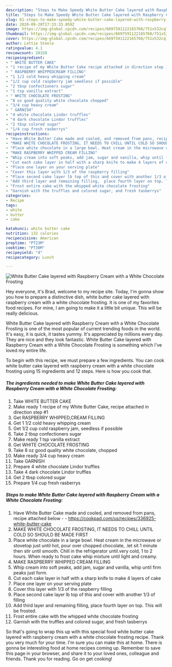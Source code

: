 ```yaml
---
description: "Steps to Make Speedy White Butter Cake layered with Raspberry Cream with a White Chocolate Frosting"
title: "Steps to Make Speedy White Butter Cake layered with Raspberry Cream with a White Chocolate Frosting"
slug: 61-steps-to-make-speedy-white-butter-cake-layered-with-raspberry-cream-with-a-white-chocolate-frosting
date: 2020-09-20T17:33:33.059Z
image: https://img-global.cpcdn.com/recipes/6697591122165760/751x532cq70/white-butter-cake-layered-with-raspberry-cream-with-a-white-chocolate-frosting-recipe-main-photo.jpg
thumbnail: https://img-global.cpcdn.com/recipes/6697591122165760/751x532cq70/white-butter-cake-layered-with-raspberry-cream-with-a-white-chocolate-frosting-recipe-main-photo.jpg
cover: https://img-global.cpcdn.com/recipes/6697591122165760/751x532cq70/white-butter-cake-layered-with-raspberry-cream-with-a-white-chocolate-frosting-recipe-main-photo.jpg
author: Lettie Steele
ratingvalue: 4.1
reviewcount: 20320
recipeingredient:
- " WHITE BUTTER CAKE"
- "1 recipe of my White Butter Cake recipe attached in direction step 1"
- " RASPBERRY WHIPPEDCREAM FILLING"
- "1 1/2 cold heavy whipping cream"
- "1/2 cup cold raspberry jam seedless if possible"
- "2 tbsp confectioners sugar"
- "1 tsp vanilla extract"
- " WHITE CHOCOLATE FROSTING"
- "8 oz good quality white chocolate chopped"
- "3/4 cup heavy cream"
- " GARNISH"
- "4 white chocolate Lindor truffles"
- "4 dark chocolate Lindor truffles"
- "2 tbsp colored sugar"
- "1/4 cup fresh rasberrys"
recipeinstructions:
- "Have White Butter Cake made and cooled, and removed from pans, recipe attached below  https://cookpad.com/us/recipes/336925-white-butter-cake"
- "MAKE WHITE CHOCOLATE FROSTING, IT NEEDS TO CHILL UNTIL COLD SO SHOULD BE MADE FIRST"
- "Place white chocolate in a large bowl. Heat cream in the microwave or stovetop just until hot, pour over chopped chocolate, .let sit 1 minute then stir until smooth. Chill in the refrigerator until.very cold, 1 to 2 hours. When ready to frost cake whip mixture until light and creamy."
- "MAKE RASPBERRY WHIPPED CREAM FILLING"
- "Whip cream into soft peaks, add jam, sugar and vanilla, whip until firm peaks just form."
- "Cut each cake layer in half with a sharp knife to make 4 layers of cake"
- "Place one layer on your serving plate"
- "Cover this layer with 1/3 of the raspberry filling"
- "Place second cake layer lb top of this and cover with another 1/3 of filling"
- "Add third layer and remaining filling,  place fourth layer on top. This will be frosted."
- "Frost entire cake with the whipped white chocolate frosting"
- "Garnish with the truffles and colored sugar, and fresh tasberrys"
categories:
- Recipe
tags:
- white
- butter
- cake

katakunci: white butter cake 
nutrition: 132 calories
recipecuisine: American
preptime: "PT23M"
cooktime: "PT30M"
recipeyield: "4"
recipecategory: Lunch

---
```



![White Butter Cake layered with Raspberry Cream with a White Chocolate Frosting](https://img-global.cpcdn.com/recipes/6697591122165760/751x532cq70/white-butter-cake-layered-with-raspberry-cream-with-a-white-chocolate-frosting-recipe-main-photo.jpg)

Hey everyone, it's Brad, welcome to my recipe site. Today, I'm gonna show you how to prepare a distinctive dish, white butter cake layered with raspberry cream with a white chocolate frosting. It is one of my favorites food recipes. For mine, I am going to make it a little bit unique. This will be really delicious.



White Butter Cake layered with Raspberry Cream with a White Chocolate Frosting is one of the most popular of current trending foods in the world. It's easy, it is quick, it tastes yummy. It's appreciated by millions every day. They are nice and they look fantastic. White Butter Cake layered with Raspberry Cream with a White Chocolate Frosting is something which I've loved my entire life.


To begin with this recipe, we must prepare a few ingredients. You can cook white butter cake layered with raspberry cream with a white chocolate frosting using 15 ingredients and 12 steps. Here is how you cook that.

<!--inarticleads1-->

##### The ingredients needed to make White Butter Cake layered with Raspberry Cream with a White Chocolate Frosting:

1. Take  WHITE BUTTER CAKE
1. Make ready 1 recipe of my White Butter Cake, recipe attached in direction step #1
1. Get  RASPBERRY WHIPPED,CREAM FILLING
1. Get 1 1/2 cold heavy whipping cream
1. Get 1/2 cup cold raspberry jam, seedless if possible
1. Take 2 tbsp confectioners sugar
1. Make ready 1 tsp vanilla extract
1. Get  WHITE CHOCOLATE FROSTING
1. Take 8 oz good quality white chocolate, chopped
1. Make ready 3/4 cup heavy cream
1. Take  GARNISH
1. Prepare 4 white chocolate Lindor truffles
1. Take 4 dark chocolate Lindor truffles
1. Get 2 tbsp colored sugar
1. Prepare 1/4 cup fresh rasberrys




<!--inarticleads2-->

##### Steps to make White Butter Cake layered with Raspberry Cream with a White Chocolate Frosting:

1. Have White Butter Cake made and cooled, and removed from pans, recipe attached below -  - https://cookpad.com/us/recipes/336925-white-butter-cake
1. MAKE WHITE CHOCOLATE FROSTING, IT NEEDS TO CHILL UNTIL COLD SO SHOULD BE MADE FIRST
1. Place white chocolate in a large bowl. Heat cream in the microwave or stovetop just until hot, pour over chopped chocolate, .let sit 1 minute then stir until smooth. Chill in the refrigerator until.very cold, 1 to 2 hours. When ready to frost cake whip mixture until light and creamy.
1. MAKE RASPBERRY WHIPPED CREAM FILLING
1. Whip cream into soft peaks, add jam, sugar and vanilla, whip until firm peaks just form.
1. Cut each cake layer in half with a sharp knife to make 4 layers of cake
1. Place one layer on your serving plate
1. Cover this layer with 1/3 of the raspberry filling
1. Place second cake layer lb top of this and cover with another 1/3 of filling
1. Add third layer and remaining filling,  place fourth layer on top. This will be frosted.
1. Frost entire cake with the whipped white chocolate frosting
1. Garnish with the truffles and colored sugar, and fresh tasberrys




So that's going to wrap this up with this special food white butter cake layered with raspberry cream with a white chocolate frosting recipe. Thank you very much for your time. I'm sure you can make this at home. There is gonna be interesting food at home recipes coming up. Remember to save this page in your browser, and share it to your loved ones, colleague and friends. Thank you for reading. Go on get cooking!
